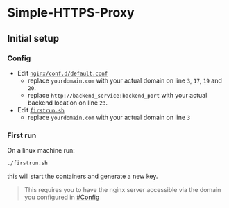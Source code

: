 # Simple-HTTPS-Proxy

## Initial setup

### Config

- Edit [`nginx/conf.d/default.conf`](nginx/conf.d/default.conf)
  - replace `yourdomain.com` with your actual domain on line `3`, `17`, `19` and `20`.
  - replace `http://backend_service:backend_port` with your actual backend location on line `23`.
- Edit [`firstrun.sh`](firstrun.sh)
  - replace `yourdomain.com` with your actual domain on line `3`

### First run

On a linux machine run:
```bash
./firstrun.sh
```
this will start the containers and generate a new key.
> This requires you to have the nginx server accessible via the domain you configured in [#Config](#config)
